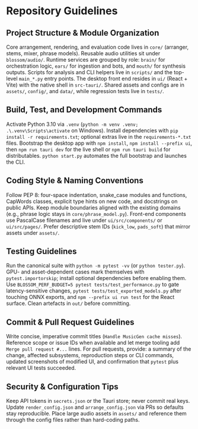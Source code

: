 # Repository Guidelines

## Project Structure & Module Organization
Core arrangement, rendering, and evaluation code lives in `core/` (arranger, stems, mixer, phrase models). Reusable audio utilities sit under `blossom/audio/`. Runtime services are grouped by role: `brain/` for orchestration logic, `ears/` for ingestion and bots, and `mouth/` for synthesis outputs. Scripts for analysis and CLI helpers live in `scripts/` and the top-level `main_*.py` entry points. The desktop front end resides in `ui/` (React + Vite) with the native shell in `src-tauri/`. Shared assets and configs are in `assets/`, `config/`, and `data/`, while regression tests live in `tests/`.

## Build, Test, and Development Commands
Activate Python 3.10 via `.venv` (`python -m venv .venv; .\.venv\Scripts\activate` on Windows). Install dependencies with `pip install -r requirements.txt`; optional extras live in the `requirements-*.txt` files. Bootstrap the desktop app with `npm install`, `npm install --prefix ui`, then `npm run tauri dev` for the live shell or `npm run tauri build` for distributables. `python start.py` automates the full bootstrap and launches the CLI.

## Coding Style & Naming Conventions
Follow PEP 8: four-space indentation, snake_case modules and functions, CapWords classes, explicit type hints on new code, and docstrings on public APIs. Keep module boundaries aligned with the existing domains (e.g., phrase logic stays in `core/phrase_model.py`). Front-end components use PascalCase filenames and live under `ui/src/components/` or `ui/src/pages/`. Prefer descriptive stem IDs (`kick_low`, `pads_soft`) that mirror assets under `assets/`.

## Testing Guidelines
Run the canonical suite with `python -m pytest -vv` (or `python tester.py`). GPU- and asset-dependent cases mark themselves with `pytest.importorskip`; install optional dependencies before enabling them. Use `BLOSSOM_PERF_BUDGET=5 pytest tests/test_performance.py` to gate latency-sensitive changes, `pytest tests/test_exported_models.py` after touching ONNX exports, and `npm --prefix ui run test` for the React surface. Clean artefacts in `out/` before committing.

## Commit & Pull Request Guidelines
Write concise, imperative commit titles (`Handle MusicGen cache misses`). Reference scope or issue IDs when available and let merge tooling add `Merge pull request #...` lines. For pull requests, provide: a summary of the change, affected subsystems, reproduction steps or CLI commands, updated screenshots of modified UI, and confirmation that `pytest` plus relevant UI tests succeeded.

## Security & Configuration Tips
Keep API tokens in `secrets.json` or the Tauri store; never commit real keys. Update `render_config.json` and `arrange_config.json` via PRs so defaults stay reproducible. Place large audio assets in `assets/` and reference them through the config files rather than hard-coding paths.

